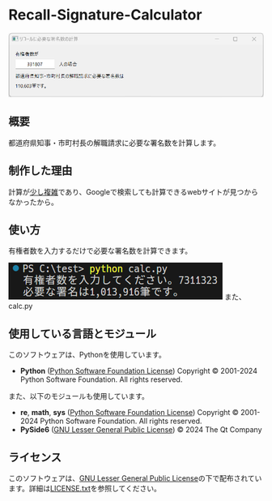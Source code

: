 # Recall-Signature-Calculator
![サムネイル画像](https://github.com/r-1317/Recall-Signature-Calculator/blob/main/ScreenShot.png?raw=true)
## 概要
都道府県知事・市町村長の解職請求に必要な署名数を計算します。

## 制作した理由
計算が[少し複雑](https://www.soumu.go.jp/main_content/000451016.pdf)であり、Googleで検索しても計算できるwebサイトが見つからなかったから。

## 使い方
有権者数を入力するだけで必要な署名数を計算できます。

![calc.pyのスクリーンショット](https://github.com/r-1317/Recall-Signature-Calculator/blob/main/calc_cli.png?raw=true)
また、calc.py

## 使用している言語とモジュール
このソフトウェアは、Pythonを使用しています。
- **Python** ([Python Software Foundation License](https://docs.python.org/ja/3/license.html#psf-license)) Copyright © 2001-2024 Python Software Foundation. All rights reserved.

また、以下のモジュールも使用しています。
- **re**, **math**, **sys** ([Python Software Foundation License](https://docs.python.org/ja/3/license.html#psf-license)) Copyright © 2001-2024 Python Software Foundation. All rights reserved.
- **PySide6** ([GNU Lesser General Public License](https://www.gnu.org/licenses/lgpl-3.0.html.en)) © 2024 The Qt Company

## ライセンス
このソフトウェアは、[GNU Lesser General Public License](https://www.gnu.org/licenses/lgpl-3.0.html.en)の下で配布されています。詳細は[LICENSE.txt](https://github.com/r-1317/Recall-Signature-Calculator/blob/main/LICENCE.txt)を参照してください。
<!--stackedit_data:
eyJoaXN0b3J5IjpbMjA4MzI4NjQ0NSwtMTY4OTE3MjkyLDUyNj
M4OTMzOSwtMTExMDIxMjA4Niw3MzA5OTgxMTZdfQ==
-->